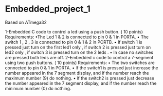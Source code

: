 # Embedded_project_1
Based on ATmega32

1-Embedded C code to control a led using a push
button. ( 10 points)
Requirements:
•The Led 1 & 2 is connected to pin 0 & 1 in PORTA.
• The switch 1 , 2 , 3 is connected to pin 0 & 1 & 2 in PORTB.
• If switch 1 is pressed just turn on the first led1 only , if switch
2 is pressed just turn on led2 only , if switch 3 is pressed turn
on the 2 leds .
• In case no switches are pressed both leds are off.
2-Embedded c code to control a 7-segment using
two push buttons. ( 10 points)
Requirements:
• The two switches are connected to pin 0 & 1 in PORTA.
• If the switch1 is pressed just increase the number appeared
in the 7 segment display, and if the number reach the
maximum number (9) do nothing.
• If the switch2 is pressed just decrease the number appeared
in the 7 segment display, and if the number reach the
minimum number (0) do nothing.
